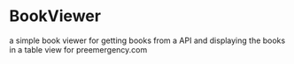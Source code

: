 # BookViewer
a simple book viewer for getting books from a API and displaying the books in a table view for preemergency.com  
